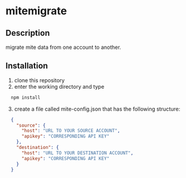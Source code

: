 # mitemigrate

## Description

migrate mite data from one account to another.

## Installation

1. clone this repository
2. enter the working directory and type
```bash
  npm install
```
3. create a file called mite-config.json that has the following structure:
```JSON
  {
    "source": {
      "host": "URL TO YOUR SOURCE ACCOUNT",
      "apikey": "CORRESPONDING API KEY"
    },
    "destination": {
      "host": "URL TO YOUR DESTINATION ACCOUNT",
      "apikey": "CORRESPONDING API KEY"
    }
  }
```
  


